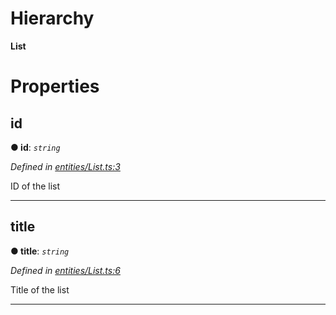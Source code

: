 

# Hierarchy

**List**

# Properties

<a id="id"></a>

##  id

**● id**: *`string`*

*Defined in [entities/List.ts:3](https://github.com/lagunehq/core/blob/ad87ae7/src/entities/List.ts#L3)*

ID of the list

___
<a id="title"></a>

##  title

**● title**: *`string`*

*Defined in [entities/List.ts:6](https://github.com/lagunehq/core/blob/ad87ae7/src/entities/List.ts#L6)*

Title of the list

___

